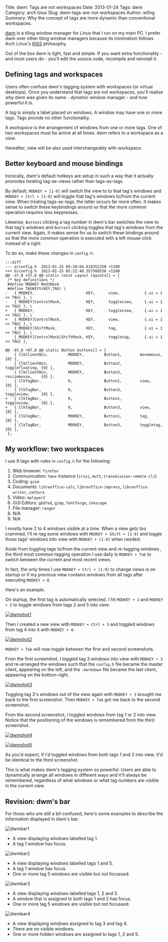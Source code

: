 Title: dwm: Tags are not workspaces
Date: 2013-01-24
Tags: dwm
Category: arch linux
Slug: dwm-tags-are-not-workspaces
Author: w0ng
Summary: Why the concept of tags are more dynamic than conventional workspaces.

[dwm](http://dwm.suckless.org/) is a tiling window manager for Linux that I run
on my main PC. I prefer dwm over other tiling window managers because its
minimalism follows Arch Linux's
[KISS](https://wiki.archlinux.org/index.php/The_Arch_Way) philosophy.

Out of the box dwm is light, fast and simple. If you want extra functionality -
and most users do - you'll edit the source code, recompile and reinstall it.

## Defining tags and workspaces

Users often confuse dwm's tagging system with workspaces (or virtual desktops).
Once you understand that tags are not workspaces, you'll realise why dwm was
given its name - _dynamic_ window manager - and how powerful it is.

A _tag_ is simply a label placed on windows. A window may have one or more
tags.  Tags provide no other functionality.

A _workspace_ is the arrangement of windows from one or more tags. One of two
workspaces must be active at all times. dwm refers to a workspace as a
_view_.

Hereafter, view will be also used interchangeably with workspace.

## Better keyboard and mouse bindings

Ironically, dwm's default hotkeys are setup in such a way that it actually
promotes treating tag-as-views rather than tags-as-tags.

By default, `MODKEY + [1-9]` will switch the view to to that tag's windows and
`MODKEY + Ctrl + [1-9]` will toggle that tag's windows to/from the current
view. When treating tags-as-tags, the latter occurs far more often. It makes
sense to switch these keybindings around so that the more common operation
requires less keypresses.

Likewise, `Button1` clicking a tag number in dwm's bar switches the view to
that tag's windows and `Button3` clicking toggles that tag's windows from the
current view.  Again, it makes sense for us to switch these bindings around so
that the more common operation is executed with a left mouse click instead of a
right.

To do so, make these changes in `config.h`:

    :::diff
    --- a/config.h  2013-01-25 05:20:04.618352250 +1100
    +++ b/config.h  2013-01-25 05:22:40.357508538 +1100
    @@ -37,8 +37,8 @@ static const Layout layouts[] = {
     /* key definitions */
     #define MODKEY Mod1Mask
     #define TAGKEYS(KEY,TAG) \
    -   { MODKEY,                       KEY,      view,           {.ui = 1 << TAG} }, \
    -   { MODKEY|ControlMask,           KEY,      toggleview,     {.ui = 1 << TAG} }, \
    +   { MODKEY,                       KEY,      toggleview,     {.ui = 1 << TAG} }, \
    +   { MODKEY|ControlMask,           KEY,      view,           {.ui = 1 << TAG} }, \
        { MODKEY|ShiftMask,             KEY,      tag,            {.ui = 1 << TAG} }, \
        { MODKEY|ControlMask|ShiftMask, KEY,      toggletag,      {.ui = 1 << TAG} },
     
    @@ -97,8 +97,8 @@ static Button buttons[] = {
        { ClkClientWin,         MODKEY,         Button1,        movemouse,      {0} },
        { ClkClientWin,         MODKEY,         Button2,        togglefloating, {0} },
        { ClkClientWin,         MODKEY,         Button3,        resizemouse,    {0} },
    -   { ClkTagBar,            0,              Button1,        view,           {0} },
    -   { ClkTagBar,            0,              Button3,        toggleview,     {0} },
    +   { ClkTagBar,            0,              Button1,        toggleview,     {0} },
    +   { ClkTagBar,            0,              Button3,        view,           {0} },
        { ClkTagBar,            MODKEY,         Button1,        tag,            {0} },
        { ClkTagBar,            MODKEY,         Button3,        toggletag,      {0} },
     };

## My workflow: two workspaces

I use 9 tags with rules in `config.h` for the following:

1.  Web browser: `firefox`
2.  Communication: `tmux` instance (`irssi`, `mutt`, `transmission-remote-cli`)
3.  Coding: `gvim`
4.  Documents: `libreoffice-calc`, `libreoffice-impress`, `libreoffice-writer`,
    `zathura`
5.  Video: `mplayer2`
6.  GUI Editors: `gbdfed`, `gimp`, `fontforge`, `inkscape`
7.  File manager: `ranger`
8.  N/A
9.  N/A

I mostly have 2 to 4 windows visible at a time. When a view gets too crammed,
I'll re-tag some windows with `MODKEY + Shift + [1-9]` and toggle those tags'
windows into view with `MODKEY + [1-9]` when needed.

Aside from toggling tags to/from the current view and re-tagging windows , the
third most common tagging operation I use daily is `MODKEY + Tab` to switch
between the current and most recent views.

In fact, the only times I use `MODKEY + Ctrl + [1-9]` to change views is on
startup or if my previous view contains windows from all tags after executing
`MODKEY + 0`.

Here's an example.

On startup, the first tag is automatically selected. I hit `MODKEY + 2` and
`MODKEY + 5` to toggle windows from tags 2 and 5 into view:

[![dwmshot1](/img/dwmshot1-small.png)](/img/dwmshot1.png)

Then I created a new view with `MODKEY + Ctrl + 3` and toggled windows
from tag 4 into it with `MODKEY + 4`:

[![dwmshot2](/img/dwmshot2-small.png)](/img/dwmshot2.png)

`MODKEY + Tab` will now toggle between the first and second screenshots.

From the first screenshot, I toggled tag 3 windows into view with `MODKEY + 3`
and re-arranged the windows such that the `config.h` file became the master
client, appearing on the left, and the `.markdown` file became the last
client, appearing on the bottom-right.

[![dwmshot3](/img/dwmshot3-small.png)](/img/dwmshot3.png)

Toggling tag 3's windows out of the view again with `MODKEY + 3` brought me
back to the first screenshot. Then `MODKEY + Tab` got me back to the second
screenshot.

From the second screenshot, I toggled windows from tag 1 or 2 into view. Notice
that the positioning of the windows is remembered from the third screenshot.

[![dwmshot4](/img/dwmshot4-small.png)](/img/dwmshot4.png)

[![dwmshot5](/img/dwmshot5-small.png)](/img/dwmshot5.png)

As you'd expect, if I'd toggled windows from both tags 1 and 2 into view, it'd
be identical to the third screenshot.

This is what makes dwm's tagging system so powerful. Users are able to
dynamically arrange all windows in different ways and it'll always be
remembered, regardless of what windows or what tag numbers are visible in the
current view.

## Revision: dwm's bar

For those who are still a bit confused, here's some examples to describe the
information displayed in dwm's bar.

![dwmbar1](/img/dwmbar1.png)

*   A view displaying windows labelled tag 1.
*   A tag 1 window has focus.

![dwmbar2](/img/dwmbar2.png)

*   A view displaying windows labelled tags 1 and 5. 
*   A tag 1 window has focus.
*   One or more tag 5 windows are visible but not focussed.


![dwmbar3](/img/dwmbar3.png)

*   A view displaying windows labelled tags 1, 2 and 5.
*   A window that is assigned to both tags 1 and 2 has focus.
*   One or more tag 5 windows are visible but not focussed.

![dwmbar4](/img/dwmbar4.png)

*   A view displaying windows assigned to tag 3 and tag 4.
*   There are no visible windows.
*   One or more hidden windows are assigned to tags 1, 2 and 5.
